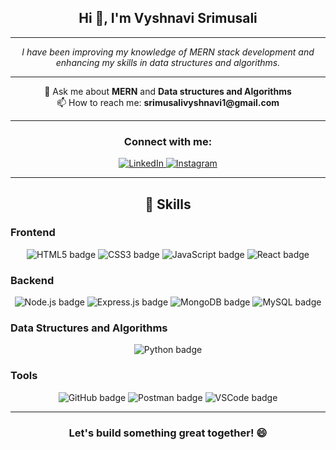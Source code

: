 <h2 align="center">Hi 👋, I'm Vyshnavi Srimusali</h2>

---

<p align="center">
  <em>I have been improving my knowledge of MERN stack development and enhancing my skills in data structures and algorithms.</em>
</p>

---

<p align="center"> 
  💬 Ask me about <strong>MERN</strong> and <strong>Data structures and Algorithms</strong> <br>
  📫 How to reach me: <strong>srimusalivyshnavi1@gmail.com</strong>
</p>

---

<h3 align="center">Connect with me:</h3>
<p align="center">
  <a href="https://linkedin.com/in/vyshnaviyadav/" target="_blank">
    <img src="https://img.shields.io/badge/LinkedIn-%230077B5.svg?style=for-the-badge&logo=linkedin&logoColor=white" alt="LinkedIn" />
  </a>
  <a href="https://instagram.com/vyshnavi___7" target="_blank">
    <img src="https://img.shields.io/badge/Instagram-%23E4405F.svg?style=for-the-badge&logo=instagram&logoColor=white" alt="Instagram" />
  </a>
</p>

---

<h2 align="center">🚀 Skills</h2>

<h3>Frontend</h3> 
<p align="center">
  <img src="https://img.shields.io/badge/-HTML5-E34F26?style=for-the-badge&logo=html5&logoColor=ffffff" alt="HTML5 badge" />
  <img src="https://img.shields.io/badge/-CSS3-1572B6?style=for-the-badge&logo=css3&logoColor=ffffff" alt="CSS3 badge" />
  <img src="https://img.shields.io/badge/-JavaScript-F7DF1E?style=for-the-badge&logo=javascript&logoColor=000000" alt="JavaScript badge" />
  <img src="https://img.shields.io/badge/-React-61DAFB?style=for-the-badge&logo=react&logoColor=000000" alt="React badge" />
</p>

<h3>Backend</h3> 
<p align="center">
  <img src="https://img.shields.io/badge/-Node.js-339933?style=for-the-badge&logo=node.js&logoColor=ffffff" alt="Node.js badge" />
  <img src="https://img.shields.io/badge/-Express.js-000000?style=for-the-badge&logo=express&logoColor=ffffff" alt="Express.js badge" />
  <img src="https://img.shields.io/badge/-MongoDB-47A248?style=for-the-badge&logo=mongodb&logoColor=ffffff" alt="MongoDB badge" />
  <img src="https://img.shields.io/badge/-MySQL-4479A1?style=for-the-badge&logo=mysql&logoColor=ffffff" alt="MySQL badge" />
</p>

<h3>Data Structures and Algorithms</h3> 
<p align="center">
  <img src="https://img.shields.io/badge/-Python-3776AB?style=for-the-badge&logo=python&logoColor=ffffff" alt="Python badge" />
</p>

<h3>Tools</h3> 

<p align="center">
  <img src="https://img.shields.io/badge/-GitHub-181717?style=for-the-badge&logo=github" alt="GitHub badge" />
  <img src="https://img.shields.io/badge/-Postman-FF6C37?style=for-the-badge&logo=postman&logoColor=white" alt="Postman badge" />
  <img src="https://img.shields.io/badge/-VS_Code-007ACC?style=for-the-badge&logo=visual-studio-code&logoColor=white" alt="VSCode badge" />
</p>

---

<h3 align="center">Let's build something great together! 😄</h3>

